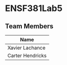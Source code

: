 # ENSF381Lab5
## Team Members
|     Name       |
|----------------|
|Xavier Lachance |
|Carter Hendricks|